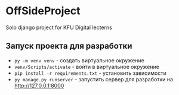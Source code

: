 # OffSideProject
Solo django project for KFU Digital lecterns

## Запуск проекта для разработки
- `py -m venv venv` - создать виртуальное окружение
- `venv/Scripts/activate` - войти в виртуальное окружение
- `pip install -r requirements.txt` - установить зависимости
- `py manage.py runserver` - запустить сервер для разработки на http://127.0.0.1:8000